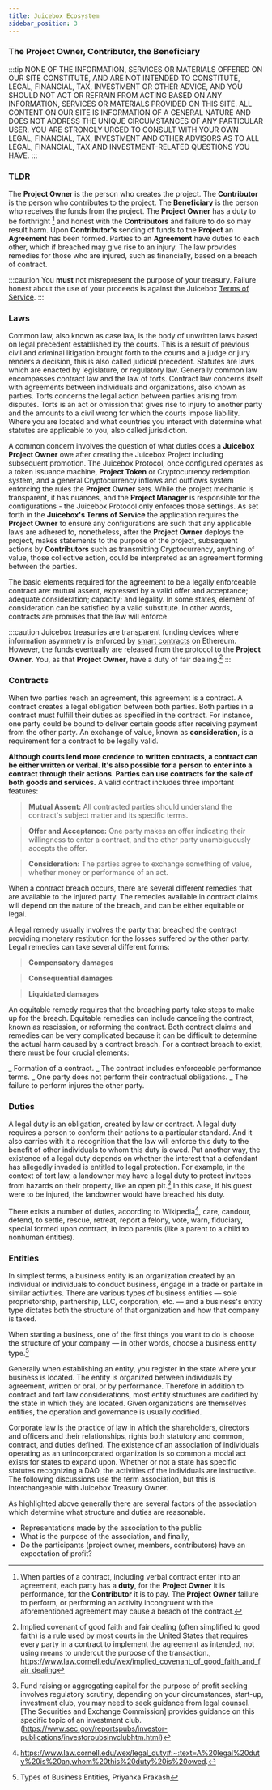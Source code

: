 ```yaml
---
title: Juicebox Ecosystem
sidebar_position: 3
---
```


### The Project Owner, Contributor, the Beneficiary

:::tip
NONE OF THE INFORMATION, SERVICES OR MATERIALS OFFERED ON OUR SITE CONSTITUTE, AND ARE NOT INTENDED TO CONSTITUTE, LEGAL, FINANCIAL, TAX, INVESTMENT OR OTHER ADVICE, AND YOU SHOULD NOT ACT OR REFRAIN FROM ACTING BASED ON ANY INFORMATION, SERVICES OR MATERIALS PROVIDED ON THIS SITE. ALL CONTENT ON OUR SITE IS INFORMATION OF A GENERAL NATURE AND DOES NOT ADDRESS THE UNIQUE CIRCUMSTANCES OF ANY PARTICULAR USER. YOU ARE STRONGLY URGED TO CONSULT WITH YOUR OWN LEGAL, FINANCIAL, TAX, INVESTMENT AND OTHER ADVISORS AS TO ALL LEGAL, FINANCIAL, TAX AND INVESTMENT-RELATED QUESTIONS YOU HAVE.
:::

### TLDR

The **Project Owner** is the person who creates the project. The **Contributor** is the person who contributes to the project. The **Beneficiary** is the person who receives the funds from the project. The **Project Owner** has a duty to be forthright [^1] and honest with the **Contributors** and failure to do so may result harm. Upon **Contributor's** sending of funds to the **Project** an **Agreement** has been formed. Parties to an **Agreement** have duties to each other, which if breached may give rise to an injury. The law provides remedies for those who are injured, such as financially, based on a breach of contract.

:::caution
You **must** not misrepresent the purpose of your treasury. Failure honest about the use of your proceeds is against the Juicebox [Terms of Service](./Juicebox/tos.md).
:::

### Laws

Common law, also known as case law, is the body of unwritten laws based on legal precedent established by the courts. This is a result of previous civil and criminal litigation brought forth to the courts and a judge or jury renders a decision, this is also called judicial precedent. Statutes are laws which are enacted by legislature, or regulatory law. Generally common law encompasses contract law and the law of torts. Contract law concerns itself with agreements between individuals and organizations, also known as parties. Torts concerns the legal action between parties arising from disputes. Torts is an act or omission that gives rise to injury to another party and the amounts to a civil wrong for which the courts impose liability. Where you are located and what countries you interact with determine what statutes are applicable to you, also called jurisdiction.

A common concern involves the question of what duties does a **Juicebox Project Owner** owe after creating the Juicebox Project including subsequent promotion. The Juicebox Protocol, once configured operates as a token issuance machine, **Project Token** or Cryptocurrency redemption system, and a general Cryptocurrency inflows and outflows system enforcing the rules the **Project Owner** sets. While the project mechanic is transparent, it has nuances, and the **Project Manager** is responsible for the configurations - the Juicebox Protocol only enforces those settings. As set forth in the **Juicebox's Terms of Service** the application requires the **Project Owner** to ensure any configurations are such that any applicable laws are adhered to, nonetheless, after the **Project Owner** deploys the project, makes statements to the purpose of the project, subsequent actions by **Contributors** such as transmitting Cryptocurrency, anything of value, those collective action, could be interpreted as an agreement forming between the parties.

The basic elements required for the agreement to be a legally enforceable contract are: mutual assent, expressed by a valid offer and acceptance; adequate consideration; capacity; and legality. In some states, element of consideration can be satisfied by a valid substitute. In other words, contracts are promises that the law will enforce.

:::caution
Juicebox treasuries are transparent funding devices where information asymmetry is enforced by [smart contracts](https://ethereum.org/en/developers/docs/smart-contracts/) on Ethereum. However, the funds eventually are released from the protocol to the **Project Owner**. You, as that **Project Owner**, have a duty of fair dealing.[^2]
:::

### Contracts

When two parties reach an agreement, this agreement is a contract. A contract creates a legal obligation between both parties. Both parties in a contract must fulfill their duties as specified in the contract. For instance, one party could be bound to deliver certain goods after receiving payment from the other party. An exchange of value, known as **consideration**, is a requirement for a contract to be legally valid.

**Although courts lend more credence to written contracts, a contract can be either written or verbal. It's also possible for a person to enter into a contract through their actions. Parties can use contracts for the sale of both goods and services.** A valid contract includes three important features:

> **Mutual Assent:** All contracted parties should understand the contract's subject matter and its specific terms.

> **Offer and Acceptance:** One party makes an offer indicating their willingness to enter a contract, and the other party unambiguously accepts the offer.

> **Consideration:** The parties agree to exchange something of value, whether money or performance of an act.

When a contract breach occurs, there are several different remedies that are available to the injured party. The remedies available in contract claims will depend on the nature of the breach, and can be either equitable or legal.

A legal remedy usually involves the party that breached the contract providing monetary restitution for the losses suffered by the other party. Legal remedies can take several different forms:

> **Compensatory damages**

> **Consequential damages**

> **Liquidated damages**

An equitable remedy requires that the breaching party take steps to make up for the breach. Equitable remedies can include canceling the contract, known as rescission, or reforming the contract. Both contract claims and remedies can be very complicated because it can be difficult to determine the actual harm caused by a contract breach. For a contract breach to exist, there must be four crucial elements:

_ Formation of a contract.
_ The contract includes enforceable performance terms.
_ One party does not perform their contractual obligations.
_ The failure to perform injures the other party.

### Duties

A legal duty is an obligation, created by law or contract. A legal duty requires a person to conform their actions to a particular standard. And it also carries with it a recognition that the law will enforce this duty to the benefit of other individuals to whom this duty is owed. Put another way, the existence of a legal duty depends on whether the interest that a defendant has allegedly invaded is entitled to legal protection. For example, in the context of tort law, a landowner may have a legal duty to protect invitees from hazards on their property, like an open pit.[^3] In this case, if his guest were to be injured, the landowner would have breached his duty.

There exists a number of duties, according to Wikipedia[^4], care, candour, defend, to settle, rescue, retreat, report a felony, vote, warn, fiduciary, special formed upon contract, in loco parentis (like a parent to a child to nonhuman entities).

### Entities

In simplest terms, a business entity is an organization created by an individual or individuals to conduct business, engage in a trade or partake in similar activities. There are various types of business entities — sole proprietorship, partnership, LLC, corporation, etc. — and a business's entity type dictates both the structure of that organization and how that company is taxed.

When starting a business, one of the first things you want to do is choose the structure of your company — in other words, choose a business entity type.[^6]

Generally when establishing an entity, you register in the state where your business is located. The entity is organized between individuals by agreement, written or oral, or by performance. Therefore in addition to contract and tort law considerations, most entity structures are codified by the state in which they are located. Given organizations are themselves entities, the operation and governance is usually codified.

Corporate law is the practice of law in which the shareholders, directors and officers and their relationships, rights both statutory and common, contract, and duties defined. The existence of an association of individuals operating as an unincorporated organization is so common a modal act exists for states to expand upon. Whether or not a state has specific statutes recognizing a DAO, the activities of the individuals are instructive. The following discussions use the term association, but this is interchangeable with Juicebox Treasury Owner.

As highlighted above generally there are several factors of the association which determine what structure and duties are reasonable.

- Representations made by the association to the public
- What is the purpose of the association, and finally,
- Do the participants (project owner, members, contributors) have an expectation of profit?

[^1]: When parties of a contract, including verbal contract enter into an agreement, each party has a **duty**, for the **Project Owner** it is performance, for the **Contributor** it is to pay. The **Project Owner** failure to perform, or performing an activity incongruent with the aforementioned agreement may cause a breach of the contract.
[^2]: Implied covenant of good faith and fair dealing (often simplified to good faith) is a rule used by most courts in the United States that requires every party in a contract to implement the agreement as intended, not using means to undercut the purpose of the transaction., https://www.law.cornell.edu/wex/implied_covenant_of_good_faith_and_fair_dealing
[^3]: Fund raising or aggregating capital for the purpose of profit seeking involves regulatory scrutiny, depending on your circumstances, start-up, investment club, you may need to seek guidance from legal counsel. [The Securities and Exchange Commission] provides guidance on this specific topic of an investment club.(https://www.sec.gov/reportspubs/investor-publications/investorpubsinvclubhtm.html)
[^4]: https://www.law.cornell.edu/wex/legal_duty#:~:text=A%20legal%20duty%20is%20an,whom%20this%20duty%20is%20owed.
[^5]: https://en.wikipedia.org/wiki/Duty
[^6]: Types of Business Entities, Priyanka Prakash
